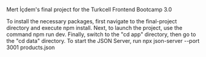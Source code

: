 Mert İçdem's final project for the Turkcell Frontend Bootcamp 3.0

To install the necessary packages, first navigate to the final-project directory and execute npm install.
Next, to launch the project, use the command npm run dev.
Finally, switch to the "cd app" directory, then go to the "cd data" directory.
To start the JSON Server, run npx json-server --port 3001 products.json
